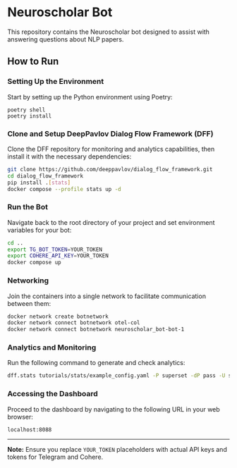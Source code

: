 # Neuroscholar Bot

This repository contains the Neuroscholar bot designed to assist with answering questions about NLP papers.

## How to Run

### Setting Up the Environment

Start by setting up the Python environment using Poetry:

```console
poetry shell
poetry install
```

### Clone and Setup DeepPavlov Dialog Flow Framework (DFF)

Clone the DFF repository for monitoring and analytics capabilities, then install it with the necessary dependencies:

```bash
git clone https://github.com/deeppavlov/dialog_flow_framework.git
cd dialog_flow_framework
pip install .[stats]
docker compose --profile stats up -d
```

### Run the Bot

Navigate back to the root directory of your project and set environment variables for your bot:

```bash
cd ..
export TG_BOT_TOKEN=YOUR_TOKEN
export COHERE_API_KEY=YOUR_TOKEN
docker compose up
```

### Networking

Join the containers into a single network to facilitate communication between them:

```bash
docker network create botnetwork
docker network connect botnetwork otel-col
docker network connect botnetwork neuroscholar_bot-bot-1
```

### Analytics and Monitoring

Run the following command to generate and check analytics:

```bash
dff.stats tutorials/stats/example_config.yaml -P superset -dP pass -U superset --outfile=config_artifact.zip
```

### Accessing the Dashboard

Proceed to the dashboard by navigating to the following URL in your web browser:

```
localhost:8088
```

---

**Note:** Ensure you replace `YOUR_TOKEN` placeholders with actual API keys and tokens for Telegram and Cohere.

